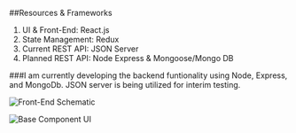 ##Resources & Frameworks
1. UI & Front-End: React.js
2. State Management: Redux
3. Current REST API: JSON Server
4. Planned REST API: Node Express & Mongoose/Mongo DB

###I am currently developing the backend funtionality using Node, Express, and MongoDb. JSON server is being utilized for interim testing. 

![Front-End Schematic](https://i.imgur.com/gH9PFkF.png)

![Base Component UI](https://i.imgur.com/8iPjDaL.png)
